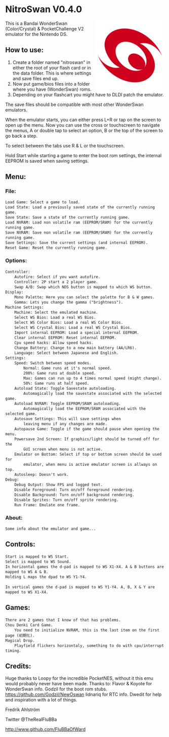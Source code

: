# NitroSwan V0.4.0

<img align="right" width="220" src="./logo.png" />

This is a Bandai WonderSwan (Color/Crystal) & PocketChallenge V2 emulator for the Nintendo DS.

## How to use:

1. Create a folder named "nitroswan" in either the root of your flash card or in the data folder.
This is where settings and save files end up.
2. Now put game/bios files into a folder where you have (WonderSwan) roms.
3. Depending on your flashcart you might have to DLDI patch the emulator.

The save files should be compatible with most other WonderSwan emulators.

When the emulator starts, you can either press L+R or tap on the screen to open
up the menu.
Now you can use the cross or touchscreen to navigate the menus, A or double tap
to select an option, B or the top of the screen to go back a step.

To select between the tabs use R & L or the touchscreen.

Hold Start while starting a game to enter the boot rom settings, the internal EEPROM is saved when saving settings.

## Menu:

### File:
	Load Game: Select a game to load.
	Load State: Load a previously saved state of the currently running game.
	Save State: Save a state of the currently running game.
	Load NVRAM: Load non volatile ram (EEPROM/SRAM) for the currently running game.
	Save NVRAM: Save non volatile ram (EEPROM/SRAM) for the currently running game.
	Save Settings: Save the current settings (and internal EEPROM).
	Reset Game: Reset the currently running game.

### Options:
	Controller:
		Autofire: Select if you want autofire.
		Controller: 2P start a 2 player game.
		Swap A/B: Swap which NDS button is mapped to which WS button.
	Display:
		Mono Palette: Here you can select the palette for B & W games.
		Gamma: Lets you change the gamma ("brightness").
	Machine Settings:
		Machine: Select the emulated machine.
		Select WS Bios: Load a real WS Bios.
		Select WS Color Bios: Load a real WS Color Bios.
		Select WS Crystal Bios: Load a real WS Crystal Bios.
		Import internal EEPROM: Load a special internal EEPROM.
		Clear internal EEPROM: Reset internal EEPROM.
		Cpu speed hacks: Allow speed hacks.
		Change Battery: Change to a new main battery (AA/LR6).
		Language: Select between Japanese and English.
	Settings:
		Speed: Switch between speed modes.
			Normal: Game runs at it's normal speed.
			200%: Game runs at double speed.
			Max: Games can run up to 4 times normal speed (might change).
			50%: Game runs at half speed.
		Autoload State: Toggle Savestate autoloading.
			Automagically load the savestate associated with the selected game.
		Autoload NVRAM: Toggle EEPROM/SRAM autoloading.
			Automagically load the EEPROM/SRAM associated with the selected game.
		Autosave Settings: This will save settings when
			leaving menu if any changes are made.
		Autopause Game: Toggle if the game should pause when opening the menu.
		Powersave 2nd Screen: If graphics/light should be turned off for the
			GUI screen when menu is not active.
		Emulator on Bottom: Select if top or bottom screen should be used for
			emulator, when menu is active emulator screen is allways on top.
		Autosleep: Doesn't work.
	Debug:
		Debug Output: Show FPS and logged text.
		Disable Foreground: Turn on/off foreground rendering.
		Disable Background: Turn on/off background rendering.
		Disable Sprites: Turn on/off sprite rendering.
		Run Frame: Emulate one frame.

### About:
	Some info about the emulator and game...


## Controls:
	Start is mapped to WS Start.
	Select is mapped to WS Sound.
	In horizontal games the d-pad is mapped to WS X1-X4. A & B buttons are mapped to WS A & B.
	Holding L maps the dpad to WS Y1-Y4.

	In vertical games the d-pad is mapped to WS Y1-Y4. A, B, X & Y are mapped to WS X1-X4.

## Games:
	There are 2 games that I know of that has problems.
	Chou Denki Card Game.
		You need to initialize NVRAM, this is the last item on the first page (初期化).
	Magical Drop.
		Playfield flickers horizontaly, something to do with cpu/interrupt timing.

## Credits:

Huge thanks to Loopy for the incredible PocketNES, without it this emu would
probably never have been made.
Thanks to:
Flavor & Koyote for WonderSwan info.
Godzil for the boot rom stubs. https://github.com/Godzil/NewOswan
lidnariq for RTC info.
Dwedit for help and inspiration with a lot of things.


Fredrik Ahlström

Twitter @TheRealFluBBa

http://www.github.com/FluBBaOfWard

